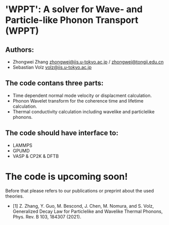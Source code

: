 # 'WPPT': A solver for Wave- and Particle-like Phonon Transport (WPPT)

## Authors:

- Zhongwei Zhang <zhongwei@iis.u-tokyo.ac.jp> / <zhongwei@tongji.edu.cn>      
- Sebastian Volz   <volz@iis.u-tokyo.ac.jp>

## The code contans three parts:

- Time dependent normal mode velocity or displacment calculation.
- Phonon Wavelet transform for the coherence time and lifetime calculation.
- Thermal conductivity calculation including wavelike and particlelike phonons.

## The code should have interface to:

- LAMMPS
- GPUMD
- VASP & CP2K & DFTB

# The code is upcoming soon!

Before that please refers to our publications or preprint about the used theories.

- [1] Z. Zhang, Y. Guo, M. Bescond, J. Chen, M. Nomura, and S. Volz, Generalized Decay Law for Particlelike and Wavelike Thermal Phonons, Phys. Rev. B 103, 184307 (2021).
